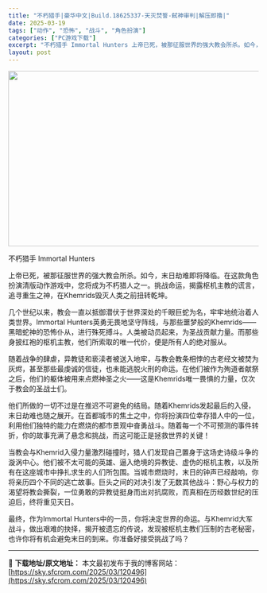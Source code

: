 ```yaml
---
title: "不朽猎手|豪华中文|Build.18625337-天灭焚誓-弑神审判|解压即撸|"
date: 2025-03-19
tags: ["动作", "恐怖", "战斗", "角色扮演"]
categories: ["PC游戏下载"]
excerpt: "不朽猎手 Immortal Hunters 上帝已死，被那征服世界的强大教会所杀。如今，末日劫难即将降临。在这款角色扮演清版动作游戏中，您将成为不朽猎人之一。挑战命运，揭露枢机主教的谎言，追寻重生之神，在Khemrids毁灭人类之前扭转乾坤。 几个世纪以来，教会一直以抵御潜伏于世界深处的千眼巨蛇为名&hellip;"
layout: post
---
```


<img class="aligncenter size-full wp-image-120500" src="https://sky.sfcrom.com/wp-content/uploads/2025/03/2025031907460383.webp" alt="" width="616" height="353" />

不朽猎手 Immortal Hunters

上帝已死，被那征服世界的强大教会所杀。如今，末日劫难即将降临。在这款角色扮演清版动作游戏中，您将成为不朽猎人之一。挑战命运，揭露枢机主教的谎言，追寻重生之神，在Khemrids毁灭人类之前扭转乾坤。

几个世纪以来，教会一直以抵御潜伏于世界深处的千眼巨蛇为名，牢牢地统治着人类世界。Immortal Hunters英勇无畏地坚守阵线，与那些噩梦般的Khemrids——黑暗蛇神的恐怖仆从，进行殊死搏斗。人类被动员起来，为圣战贡献力量。而那些身披红袍的枢机主教，他们所索取的唯一代价，便是所有人的绝对服从。

随着战争的肆虐，异教徒和亵渎者被送入地牢，与教会教条相悖的古老经文被焚为灰烬，甚至那些最虔诚的信徒，也未能逃脱火刑的命运。在他们被作为殉道者献祭之后，他们的躯体被用来点燃神圣之火——这是Khemrids唯一畏惧的力量，仅次于教会的圣战士们。

他们所做的一切不过是在推迟不可避免的结局。随着Khemrids发起最后的入侵，末日劫难也随之展开。在首都城市的焦土之中，你将扮演四位幸存猎人中的一位，利用他们独特的能力在燃烧的都市景观中奋勇战斗。随着每一个不可预测的事件转折，你的故事充满了悬念和挑战，而这可能正是拯救世界的关键！

当教会与Khemrid入侵力量激烈碰撞时，猎人们发现自己置身于这场史诗级斗争的漩涡中心。他们被不太可能的英雄、逼入绝境的异教徒、虚伪的枢机主教，以及所有在这座城市中挣扎求生的人们所包围。当城市燃烧时，末日的钟声已经敲响，你将亲历四个不同的逃亡故事。巨头之间的对决引发了无数其他战斗：野心与权力的渴望将教会撕裂，一位勇敢的异教徒挺身而出对抗腐败，而真相在历经数世纪的压迫后，终将重见天日。

最终，作为Immortal Hunters中的一员，你将决定世界的命运。与Khemrid大军战斗，做出艰难的抉择，揭开被遗忘的传说，发现被枢机主教们压制的古老秘密，也许你将有机会避免末日的到来。你准备好接受挑战了吗？

---
📖 **下载地址/原文地址：** 本文最初发布于我的博客网站：[https://sky.sfcrom.com/2025/03/120496](https://sky.sfcrom.com/2025/03/120496)
